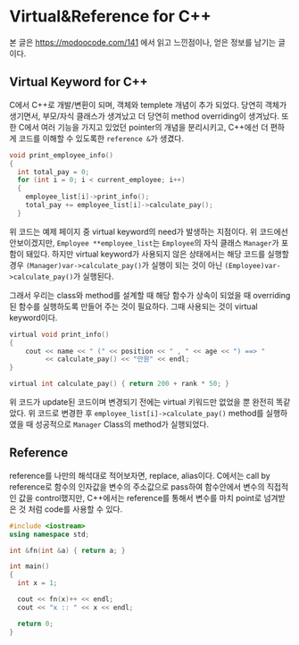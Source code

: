 # Virtual&Reference for C++

 본 글은 https://modoocode.com/141 에서 읽고 느낀점이나, 얻은 정보를 남기는 글이다.

## Virtual Keyword for C++

 C에서 C++로 개발/변환이 되며, 객체와 templete 개념이 추가 되었다. 당연히 객체가 생기면서, 부모/자식 클래스가 생겨났고 더 당연히 method overriding이 생겨났다. 또한 C에서 여러 기능을 가지고 있었던 pointer의 개념을 분리시키고, C++에선 더 편하게 코드를 이해할 수 있도록한 `reference &`가 생겼다.

```C
void print_employee_info()
{
  int total_pay = 0;
  for (int i = 0; i < current_employee; i++)
  {
    employee_list[i]->print_info();
    total_pay += employee_list[i]->calculate_pay();
  }
```

 위 코드는 예제 페이지 중 virtual keyword의 need가 발생하는 지점이다. 위 코드에선 안보이겠지만, `Employee **employee_list`는 `Employee`의 자식 클래스 `Manager`가 포함이 돼있다. 하지만 virtual keyword가 사용되지 않은 상태에서는 해당 코드를 실행할 경우 `(Manager)var->calculate_pay()`가 실행이 되는 것이 아닌 `(Employee)var->calculate_pay()`가 실행된다.

 그래서 우리는 class와 method를 설계할 때 해당 함수가 상속이 되었을 때 overriding된 함수를 실행하도록 만들어 주는 것이 필요하다. 그때 사용되는 것이 virtual keyword이다.

```C
virtual void print_info()
{
    cout << name << " (" << position << " , " << age << ") ==> "
         << calculate_pay() << "만원" << endl;
}

virtual int calculate_pay() { return 200 + rank * 50; }
```

 위 코드가 update된 코드이며 변경되기 전에는 virtual 키워드만 없었을 뿐 완전히 똑같았다. 위 코드로 변경한 후 `employee_list[i]->calculate_pay()` method를 실행하였을 때 성공적으로 `Manager` Class의 method가 실행되었다.

## Reference

 reference를 나만의 해석대로 적어보자면, replace, alias이다. C에서는 call by reference로 함수의 인자값을 변수의 주소값으로 pass하여 함수안에서 변수의 직접적인 값을 control했지만, C++에서는 reference를 통해서 변수를 마치 point로 넘겨받은 것 처럼 code를 사용할 수 있다.

```C++
#include <iostream>
using namespace std;

int &fn(int &a) { return a; }

int main()
{
  int x = 1;

  cout << fn(x)++ << endl;
  cout << "x :: " << x << endl;

  return 0;
}
```